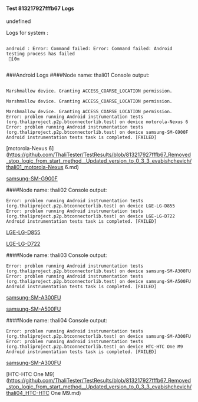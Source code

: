 #### Test 813217927fffb67 Logs

undefined

Logs for system : 
```

android : Error: Command failed: Error: Command failed: Android testing process has failed
 [0m


```
###Android Logs
####Node name: thali01
Console output:
```

Marshmallow device. Granting ACCESS_COARSE_LOCATION permission.

Marshmallow device. Granting ACCESS_COARSE_LOCATION permission.

Marshmallow device. Granting ACCESS_COARSE_LOCATION permission.
Error: problem running Android instrumentation tests (org.thaliproject.p2p.btconnectorlib.test) on device motorola-Nexus 6 
Error: problem running Android instrumentation tests (org.thaliproject.p2p.btconnectorlib.test) on device samsung-SM-G900F 
Android instrumentation tests task is completed. [FAILED]
```
[motorola-Nexus 6](https://github.com/ThaliTester/TestResults/blob/813217927fffb67_Removed_stop_logic_from_start_method__Updated_version_to_0_3_3_evabishchevich/thali01_motorola-Nexus 6.md)

[samsung-SM-G900F](https://github.com/ThaliTester/TestResults/blob/813217927fffb67_Removed_stop_logic_from_start_method__Updated_version_to_0_3_3_evabishchevich/thali01_samsung-SM-G900F.md)

####Node name: thali02
Console output:
```
Error: problem running Android instrumentation tests (org.thaliproject.p2p.btconnectorlib.test) on device LGE-LG-D855 
Error: problem running Android instrumentation tests (org.thaliproject.p2p.btconnectorlib.test) on device LGE-LG-D722 
Android instrumentation tests task is completed. [FAILED]
```
[LGE-LG-D855](https://github.com/ThaliTester/TestResults/blob/813217927fffb67_Removed_stop_logic_from_start_method__Updated_version_to_0_3_3_evabishchevich/thali02_LGE-LG-D855.md)

[LGE-LG-D722](https://github.com/ThaliTester/TestResults/blob/813217927fffb67_Removed_stop_logic_from_start_method__Updated_version_to_0_3_3_evabishchevich/thali02_LGE-LG-D722.md)

####Node name: thali03
Console output:
```
Error: problem running Android instrumentation tests (org.thaliproject.p2p.btconnectorlib.test) on device samsung-SM-A300FU 
Error: problem running Android instrumentation tests (org.thaliproject.p2p.btconnectorlib.test) on device samsung-SM-A500FU 
Android instrumentation tests task is completed. [FAILED]
```
[samsung-SM-A300FU](https://github.com/ThaliTester/TestResults/blob/813217927fffb67_Removed_stop_logic_from_start_method__Updated_version_to_0_3_3_evabishchevich/thali03_samsung-SM-A300FU.md)

[samsung-SM-A500FU](https://github.com/ThaliTester/TestResults/blob/813217927fffb67_Removed_stop_logic_from_start_method__Updated_version_to_0_3_3_evabishchevich/thali03_samsung-SM-A500FU.md)

####Node name: thali04
Console output:
```
Error: problem running Android instrumentation tests (org.thaliproject.p2p.btconnectorlib.test) on device samsung-SM-A300FU 
Error: problem running Android instrumentation tests (org.thaliproject.p2p.btconnectorlib.test) on device HTC-HTC One M9 
Android instrumentation tests task is completed. [FAILED]
```
[samsung-SM-A300FU](https://github.com/ThaliTester/TestResults/blob/813217927fffb67_Removed_stop_logic_from_start_method__Updated_version_to_0_3_3_evabishchevich/thali04_samsung-SM-A300FU.md)

[HTC-HTC One M9](https://github.com/ThaliTester/TestResults/blob/813217927fffb67_Removed_stop_logic_from_start_method__Updated_version_to_0_3_3_evabishchevich/thali04_HTC-HTC One M9.md)




